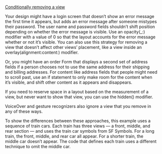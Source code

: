 [Conditionally removing a view](https://developer.apple.com/tutorials/swiftui-concepts/choosing-the-right-way-to-hide-a-view)

Your design might have a login screen that doesn’t show an error message the first time it appears, but adds an error message
after someone mistypes their password. The user name and password fields shouldn’t shift position depending on whether the
error message is visible. Use an opacity(_:) modifier with a value of 0 so that the layout accounts for the error message whether
or not it’s visible. You can also use this strategy for removing a view that doesn’t affect other views’ placement,
like a view inside an overlay(alignment:content:) modifier.
 
Or, you might have an order Form that displays a second set of address fields if a person chooses not to use the same address
for their shipping and billing addresses. For content like address fields that people might need to scroll past, use an if statement
to only make room for the content when it’s visible, and shift other content as it appears and disappears.

If you need to reserve space in a layout based on the measurement of a view, but never want to show that view, you can use the hidden()
modifier.

VoiceOver and gesture recognizers also ignore a view that you remove in any of these ways.

To show the differences between these approaches, this example uses a sequence of train cars. Each train has three views — a front, middle,
and rear section — and uses the train car symbols from SF Symbols. For a long train, the front, middle, and rear car all appear. For a shorter
train, the middle car doesn’t appear. The code that defines each train uses a different technique to omit the middle car.
